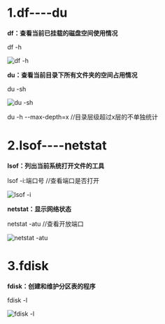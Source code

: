 # 1.df----du

**df：查看当前已挂载的磁盘空间使用情况**

df -h

![df -h](https://user-images.githubusercontent.com/80690322/149456364-8b85db82-7c6c-4092-8a57-8078c33f88c7.png)

**du：查看当前目录下所有文件夹的空间占用情况**

du -sh

![du -sh](https://user-images.githubusercontent.com/80690322/149456368-0b5d1e8c-6d49-4e92-a75e-61c05a0ea22d.png)

du -h --max-depth=x //目录层级超过x层的不单独统计


# 2.lsof----netstat

**lsof：列出当前系统打开文件的工具**

lsof -i:端口号   //查看端口是否打开

![lsof -i](https://user-images.githubusercontent.com/80690322/149458278-b57fbc6b-a904-46ae-b271-b2c14d57a533.png)

**netstat：显示网络状态**

netstat -atu   //查看开放端口

![netstat -atu](https://user-images.githubusercontent.com/80690322/149458268-51ea8feb-99c6-40c0-bd44-69cf2284f3d6.png)

# 3.fdisk

**fdisk：创建和维护分区表的程序**

fdisk -l

![fdisk -l](https://user-images.githubusercontent.com/80690322/149463422-f574308b-ab29-4322-9660-9368406f915f.png)
